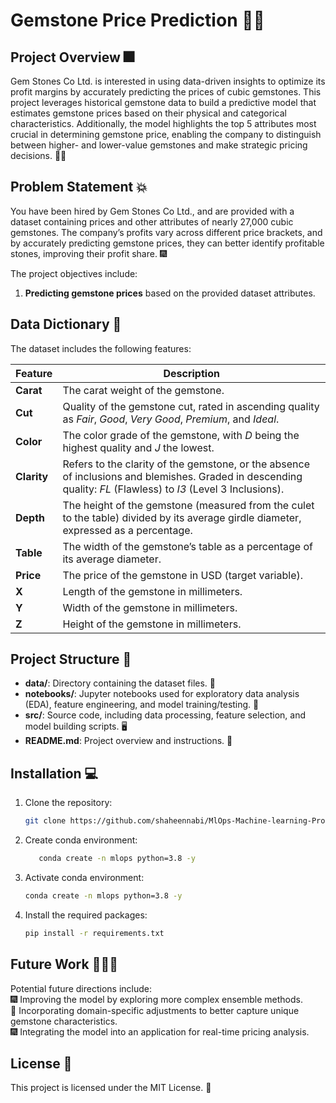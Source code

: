 # Gemstone Price Prediction 🎇✨

## Project Overview 🎆
Gem Stones Co Ltd. is interested in using data-driven insights to optimize its profit margins by accurately predicting the prices of cubic gemstones. This project leverages historical gemstone data to build a predictive model that estimates gemstone prices based on their physical and categorical characteristics. Additionally, the model highlights the top 5 attributes most crucial in determining gemstone price, enabling the company to distinguish between higher- and lower-value gemstones and make strategic pricing decisions. 🎇💎

## Problem Statement 💥
You have been hired by Gem Stones Co Ltd., and are provided with a dataset containing prices and other attributes of nearly 27,000 cubic gemstones. The company’s profits vary across different price brackets, and by accurately predicting gemstone prices, they can better identify profitable stones, improving their profit share. 🎆

The project objectives include:
1. **Predicting gemstone prices** based on the provided dataset attributes.

## Data Dictionary 🔮
The dataset includes the following features:

| Feature      | Description                                                                                                                                               |
|--------------|-----------------------------------------------------------------------------------------------------------------------------------------------------------|
| **Carat**    | The carat weight of the gemstone.                                                                                                                         |
| **Cut**      | Quality of the gemstone cut, rated in ascending quality as *Fair*, *Good*, *Very Good*, *Premium*, and *Ideal*.                                           |
| **Color**    | The color grade of the gemstone, with *D* being the highest quality and *J* the lowest.                                                                   |
| **Clarity**  | Refers to the clarity of the gemstone, or the absence of inclusions and blemishes. Graded in descending quality: *FL* (Flawless) to *I3* (Level 3 Inclusions). |
| **Depth**    | The height of the gemstone (measured from the culet to the table) divided by its average girdle diameter, expressed as a percentage.                     |
| **Table**    | The width of the gemstone’s table as a percentage of its average diameter.                                                                                |
| **Price**    | The price of the gemstone in USD (target variable).                                                                                                       |
| **X**        | Length of the gemstone in millimeters.                                                                                                                    |
| **Y**        | Width of the gemstone in millimeters.                                                                                                                     |
| **Z**        | Height of the gemstone in millimeters.                                                                                                                    |

## Project Structure 🚀

- **data/**: Directory containing the dataset files. 📂
- **notebooks/**: Jupyter notebooks used for exploratory data analysis (EDA), feature engineering, and model training/testing. 📓
- **src/**: Source code, including data processing, feature selection, and model building scripts. 🖥️
- **README.md**: Project overview and instructions. 📑

## Installation 💻

1. Clone the repository:

   ```bash
   git clone https://github.com/shaheennabi/MlOps-Machine-learning-Project
   ```
   
2. Create conda environment:

   ```bash
      conda create -n mlops python=3.8 -y
   ```
   
3. Activate conda environment:

   ```bash
   conda create -n mlops python=3.8 -y
   ```
   
4. Install the required packages:

   ```bash
   pip install -r requirements.txt
   ```


## Future Work 🚀🎆🎇  

Potential future directions include:  
🎆 Improving the model by exploring more complex ensemble methods.  
🎇 Incorporating domain-specific adjustments to better capture unique gemstone characteristics.  
🎆 Integrating the model into an application for real-time pricing analysis.  

## License 📜

This project is licensed under the MIT License. 🎉
